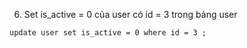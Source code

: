 6. Set is_active = 0 của user có id = 3 trong bảng user
```
update user set is_active = 0 where id = 3 ;

```
